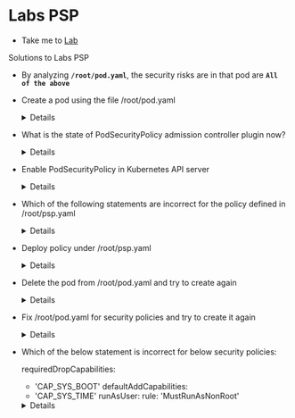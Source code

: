 # Labs PSP
  - Take me to [Lab](https://kodekloud.com/courses/1378608/lectures/31704504)

Solutions to Labs PSP

- By analyzing **`/root/pod.yaml`**, the security risks are in that pod are **`All of the above`**

- Create a pod using the file /root/pod.yaml

  <details>
  ```
  Run
  $ kubectl apply -f /root/pod.yaml
  ```
  </details>
- What is the state of PodSecurityPolicy admission controller plugin now?

  <details>
  ```

  Run
  $ kubectl exec -it kube-apiserver-controlplane -n kube-system -- kube-apiserver -h | grep 'admission-plugins'
  Disabled
  ```
  </details>
- Enable PodSecurityPolicy in Kubernetes API server

  <details>
  ```
  $ vi /etc/kubernetes/manifests/kube-apiserver.yaml

  Add PodSecurityPolicy admission controller to --enable-admission-plugins list like below

  - --enable-admission-plugins=NodeRestriction,PodSecurityPolicy
  No need for apply or restart

  ```
  </details>
- Which of the following statements are incorrect for the policy defined in /root/psp.yaml

  <details>
  ```
  Allows pod to run only if they have some capabilities defined

  ```
  </details>
- Deploy policy under /root/psp.yaml

  <details>
  ```
  Run
  $ kubectl apply -f /root/psp.yaml  
  ```
  </details>
- Delete the pod from /root/pod.yaml and try to create again

  <details>
  ```

  Run

  $ kubectl delete -f /root/pod.yaml

  $ kubectl apply -f /root/pod.yaml

  you cannot create same pod after PodSecurityPolicy is enabled and policies are added
  ```
  </details>
- Fix /root/pod.yaml for security policies and try to create it again

  <details>
  ```

  $ vi /root/pod.yaml

  Edit the file, it should looks like below:

      apiVersion: v1
      kind: Pod
      metadata:
          name: example-app
      spec:
          containers:
              -
                  name: simple-webapp
                  image: ubuntu
                  command: ["sleep" , "3600"]
                  securityContext:
                    privileged: false
                    runAsUser: 0
          volumes:
          -   name: data-volume
              hostPath:
                path: '/data'
                type: Directory
  ```
  </details>
- Which of the below statement is incorrect for below security policies:

  requiredDropCapabilities:
  - 'CAP_SYS_BOOT'
  defaultAddCapabilities:
  - 'CAP_SYS_TIME'
  runAsUser:
    rule: 'MustRunAsNonRoot'

  <details>
  ```
  CAP_SYS_BOOT capability will be ignored if specified in pod definition and pod will be created
  ```
  </details>
